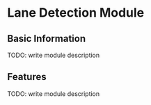 # Lane Detection Module

## Basic Information
TODO: write module description

## Features
TODO: write module description
